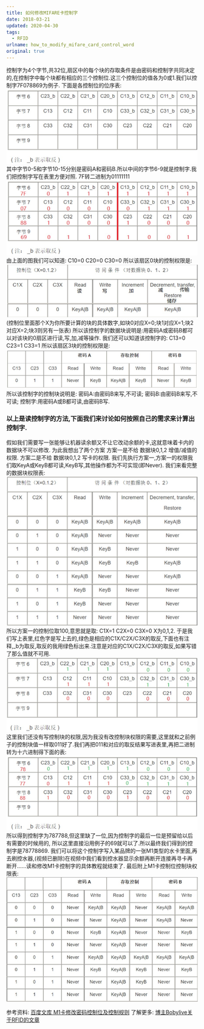 ```yaml
---
title: 如何修改MIFARE卡控制字
date: 2018-03-21
updated: 2020-04-30
tags:
  - RFID
urlname: how_to_modify_mifare_card_control_word
original: true
---
```

控制字为4个字节,共32位,扇区中的每个块的存取条件是由密码和控制字共同决定的,在控制字中每个块都有相应的三个控制位.这三个控制位的值各为0或1.我们以控制字7F078869为例子.<!--more-->
下面是各控制位的位序表:
![控制位位序表0](/picture/20180321-0.jpg)
其中字节0-5和字节10-15分别是密码A和密码B.所以中间的字节6-9就是控制字.我们把控制字写在表里方便对照.
7F转二进制为01111111
![控制位位序表1](/picture/20180321-1.jpg)
由上面的图我们可以知道:
C10=0
C20=0
C30=0
所以该扇区0块的控制权限是:
![控制位权限表0](/picture/20180321-2.jpg)
(控制位里面那个X为你所要计算的块的具体数字,如块0对应X=0;块1对应X=1;块2对应X=2;块3则另有一张表)
所以该控制字的数据块说明是:用密码A或密码B都可以对该块的0扇区进行读,写,加,减等操作.
我们还可以知道该控制字的:
C13=0
C23=1
C33=1
所以该扇区3块的控制权限是:
![控制位权限表1](/picture/20180321-3.jpg)
所以该控制字的控制块说明是:
密码A:由密码B来写,不可读;
密码B:由密码B来写,不可读;
控制字:用密码A或B都可读,由密码B写.
### 以上是读控制字的方法,下面我们来讨论如何按照自己的需求来计算出控制字.
假如我们需要写一张能够让机器读余额又不让它改动余额的卡,这就意味着卡内的数据块不可以修改.
为此我想出了两个方案
方案一是不给 数据块0,1,2 增值/减值的权限.
方案二是不给 数据块0,1,2 写卡的权限.
我们先执行方案一,方案一的权限我们取KeyA或KeyB都可读,KeyB写,其他操作都为不可实现(即Never).
我们来看完整的数据块权限表:
![M1卡控制位数据块权限表](/picture/20180321-4.jpg)
所以方案一的控制位取100,意思就是取:
C1X=1
C2X=0
C3X=0
X为0,1,2.
于是我们写上表里,红色字是写上去的,绿色是相应的C1X/C2X/C3X的取反,下面也有注释,_b为取反,取反的我用绿色标出来.注意是对应的C1X/C2X/C3X的取反,如果写错了那么值就不可用.
![方案一数据块0](/picture/20180321-5.jpg)
这里我们还没有写控制块的权限,因为我没有改控制块权限的需要,这里就和之前例子的控制块值一样取011好了.我们再把011和对应的取反结果写进表里,再把二进制转为十六进制得下面的表:
![方案一数据块1](/picture/20180321-6.jpg)
所以得到控制字为787788,但这里缺了一位,因为控制字的最后一位是预留给以后有需要的时候用的,
所以这里直接沿用例子的69就可以了.所以最终我们得到的控制字是78778869.
我们可以将这个控制字写入某品牌的一张M1类型的水卡里面,再去刷控水器,(视频已删除)在视频中我们看到控水器显示余额再断开连接再寻卡再断开......读和修改M1卡控制字的具体教程就结束了.
最后附上M1卡控制位控制块权限表:
![M1卡控制位控制块权限表](/picture/20180321-7.jpg)

参考资料:
[百度文库 M1卡修改密码控制位及控制规则](https://wenku.baidu.com/view/76afde36312b3169a451a4e6.html)
了解更多:
[博主Bobylive关于RFID的文章](https://bobylive.com/tag/RFID/)
